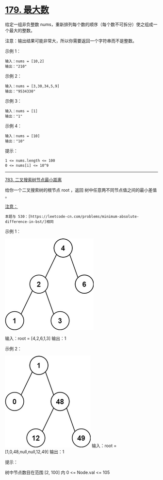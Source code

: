 # [179. 最大数](Test1.java)

给定一组非负整数 nums，重新排列每个数的顺序（每个数不可拆分）使之组成一个最大的整数。

注意：输出结果可能非常大，所以你需要返回一个字符串而不是整数。



示例 1：
```
输入：nums = [10,2]
输出："210"
```
示例 2：
```
输入：nums = [3,30,34,5,9]
输出："9534330"
```
示例 3：
```
输入：nums = [1]
输出："1"
```
示例 4：
```
输入：nums = [10]
输出："10"
```

提示：
```
1 <= nums.length <= 100
0 <= nums[i] <= 10^9
```
<hr>

[783. 二叉搜索树节点最小距离](Test2.java)

给你一个二叉搜索树的根节点 root ，返回 树中任意两不同节点值之间的最小差值 。

[注意：](https://leetcode-cn.com/problems/minimum-absolute-difference-in-bst/)

`本题与 530：[https://leetcode-cn.com/problems/minimum-absolute-difference-in-bst/]相同
`

示例 1：

![图例](img/img.png "图例")

输入：root = [4,2,6,1,3]
输出：1

示例 2：

![图例](img/img_1.png "图例")
输入：root = [1,0,48,null,null,12,49]
输出：1


提示：

树中节点数目在范围 [2, 100] 内
0 <= Node.val <= 105